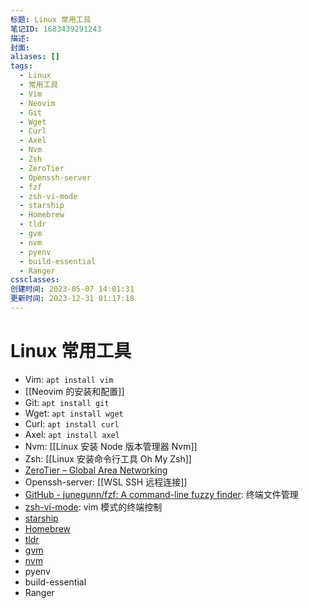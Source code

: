 ```yaml
---
标题: Linux 常用工具
笔记ID: 1683439291243
描述: 
封面: 
aliases: []
tags:
  - Linux
  - 常用工具
  - Vim
  - Neovim
  - Git
  - Wget
  - Curl
  - Axel
  - Nvm
  - Zsh
  - ZeroTier
  - Openssh-server
  - fzf
  - zsh-vi-mode
  - starship
  - Homebrew
  - tldr
  - gvm
  - nvm
  - pyenv
  - build-essential
  - Ranger
cssclasses: 
创建时间: 2023-05-07 14:01:31
更新时间: 2023-12-31 01:17:18
---
```


# Linux 常用工具

- Vim: `apt install vim`
- [[Neovim 的安装和配置]]
- Git: `apt install git`
- Wget: `apt install wget`
- Curl: `apt install curl`
- Axel: `apt install axel`
- Nvm: [[Linux 安装 Node 版本管理器 Nvm]]
- Zsh: [[Linux 安装命令行工具 Oh My Zsh]]
- [ZeroTier – Global Area Networking](https://www.zerotier.com/)
- Openssh-server: [[WSL SSH 远程连接]]
- [GitHub - junegunn/fzf: A command-line fuzzy finder](https://github.com/junegunn/fzf#installation): 终端文件管理
- [zsh-vi-mode](https://github.com/jeffreytse/zsh-vi-mode): vim 模式的终端控制
- [starship](https://github.com/starship/starship)
- [Homebrew](https://brew.sh/)
- [tldr](https://github.com/tldr-pages/tldr)
- [gvm](https://github.com/moovweb/gvm)
- [nvm](https://github.com/nvm-sh/nvm)
- pyenv
- build-essential
- Ranger
